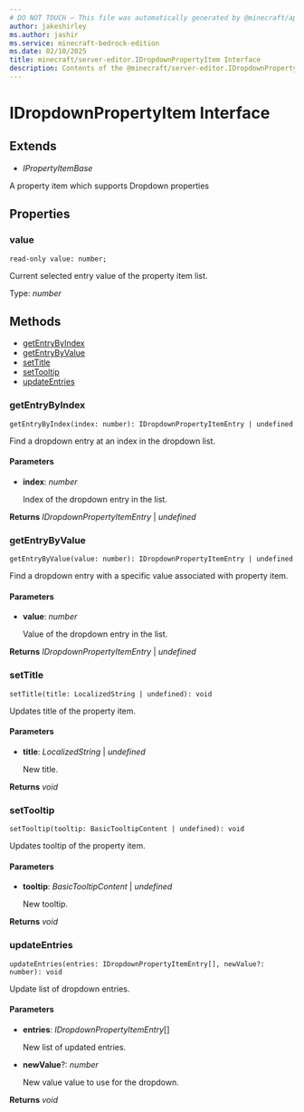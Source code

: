 ```yaml
---
# DO NOT TOUCH — This file was automatically generated by @minecraft/api-docs-generator, to report problems file an issue at https://github.com/Mojang/minecraft-scripting-libraries
author: jakeshirley
ms.author: jashir
ms.service: minecraft-bedrock-edition
ms.date: 02/10/2025
title: minecraft/server-editor.IDropdownPropertyItem Interface
description: Contents of the @minecraft/server-editor.IDropdownPropertyItem class.
---
```

# IDropdownPropertyItem Interface

## Extends
- *IPropertyItemBase*

A property item which supports Dropdown properties

## Properties

### **value**
`read-only value: number;`

Current selected entry value of the property item list.

Type: *number*

## Methods
- [getEntryByIndex](#getentrybyindex)
- [getEntryByValue](#getentrybyvalue)
- [setTitle](#settitle)
- [setTooltip](#settooltip)
- [updateEntries](#updateentries)

### **getEntryByIndex**
`
getEntryByIndex(index: number): IDropdownPropertyItemEntry | undefined
`

Find a dropdown entry at an index in the dropdown list.

#### **Parameters**
- **index**: *number*
  
  Index of the dropdown entry in the list.

**Returns** *IDropdownPropertyItemEntry* | *undefined*

### **getEntryByValue**
`
getEntryByValue(value: number): IDropdownPropertyItemEntry | undefined
`

Find a dropdown entry with a specific value associated with property item.

#### **Parameters**
- **value**: *number*
  
  Value of the dropdown entry in the list.

**Returns** *IDropdownPropertyItemEntry* | *undefined*

### **setTitle**
`
setTitle(title: LocalizedString | undefined): void
`

Updates title of the property item.

#### **Parameters**
- **title**: *LocalizedString* | *undefined*
  
  New title.

**Returns** *void*

### **setTooltip**
`
setTooltip(tooltip: BasicTooltipContent | undefined): void
`

Updates tooltip of the property item.

#### **Parameters**
- **tooltip**: *BasicTooltipContent* | *undefined*
  
  New tooltip.

**Returns** *void*

### **updateEntries**
`
updateEntries(entries: IDropdownPropertyItemEntry[], newValue?: number): void
`

Update list of dropdown entries.

#### **Parameters**
- **entries**: *IDropdownPropertyItemEntry*[]
  
  New list of updated entries.
- **newValue**?: *number*
  
  New value value to use for the dropdown.

**Returns** *void*
